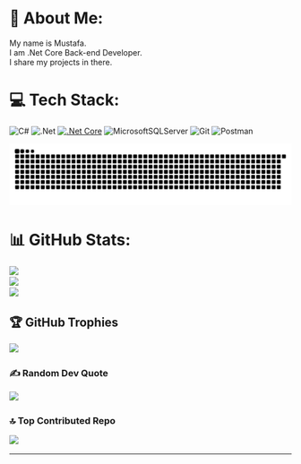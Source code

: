 
# 💫 About Me:
My name is Mustafa.<br>I am .Net Core Back-end Developer. <br>I share my projects in there.

 
 

# 💻 Tech Stack:
![C#](https://img.shields.io/badge/c%23-%23239120.svg?style=for-the-badge&logo=c-sharp&logoColor=white) 
![.Net](https://img.shields.io/badge/.NET-5C2D91?style=for-the-badge&logo=.net&logoColor=white) 
[![.Net Core](https://img.shields.io/badge/.NET%20Core-512BD4?style=for-the-badge&logo=dotnet&logoColor=white)](https://learn.microsoft.com/tr-tr/dotnet/welcome)
![MicrosoftSQLServer](https://img.shields.io/badge/Microsoft%20SQL%20Sever-CC2927?style=for-the-badge&logo=microsoft%20sql%20server&logoColor=white) 
![Git](https://img.shields.io/badge/git-%23F05033.svg?style=for-the-badge&logo=git&logoColor=white)
![Postman](https://img.shields.io/badge/Postman-FF6C37?style=for-the-badge&logo=postman&logoColor=white)

<picture>
  <source media="(prefers-color-scheme: dark)" srcset="https://raw.githubusercontent.com/CagatayAkkas/CagatayAkkas/output/github-contribution-grid-snake-dark.svg">
  <source media="(prefers-color-scheme: light)" srcset="https://raw.githubusercontent.com/CagatayAkkas/CagatayAkkas/output/github-contribution-grid-snake.svg">
  <img alt="github contribution grid snake animation" src="https://raw.githubusercontent.com/CagatayAkkas/CagatayAkkas/output/github-contribution-grid-snake.svg">
</picture>

# 📊 GitHub Stats:
![](https://github-readme-stats.vercel.app/api?username=Mustafa-Karadeniz&theme=dark&hide_border=false&include_all_commits=false&count_private=false)<br/>
![](https://github-readme-streak-stats.herokuapp.com/?user=Mustafa-Karadeniz&theme=dark&hide_border=false)<br/>
![](https://github-readme-stats.vercel.app/api/top-langs/?username=Mustafa-Karadeniz&theme=dark&hide_border=false&include_all_commits=false&count_private=false&layout=compact)

## 🏆 GitHub Trophies
![](https://github-profile-trophy.vercel.app/?username=Mustafa-Karadeniz&theme=radical&no-frame=false&no-bg=true&margin-w=4)

### ✍️ Random Dev Quote
![](https://quotes-github-readme.vercel.app/api?type=horizontal&theme=radical)

### 🔝 Top Contributed Repo
![](https://github-contributor-stats.vercel.app/api?username=Mustafa-Karadeniz&limit=5&theme=dark&combine_all_yearly_contributions=true)

---



